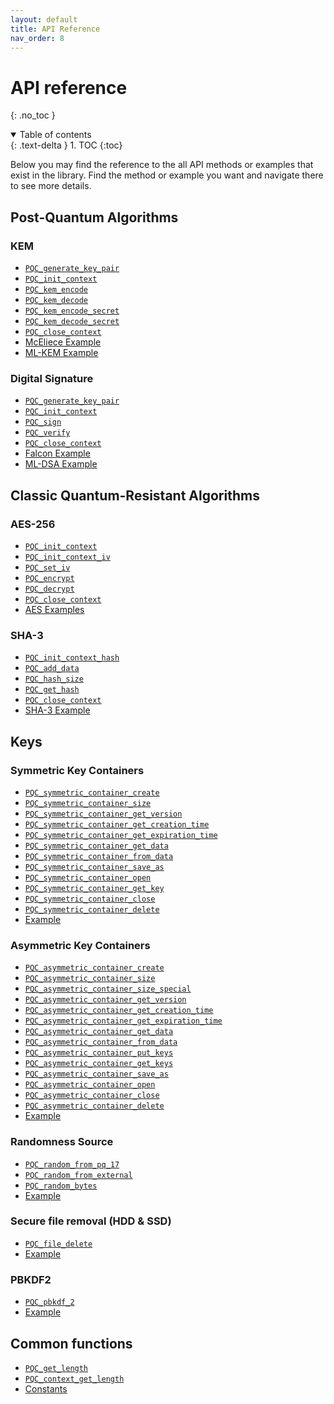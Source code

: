 ```yaml
---
layout: default
title: API Reference
nav_order: 8
---
```


# API reference 
{: .no_toc }

<details open markdown="block">
  <summary>
    Table of contents
  </summary>
  {: .text-delta }
1. TOC
{:toc}
</details>

Below you may find the reference to the all API methods or examples that exist in the library. Find the method or example you want and navigate there to see more details.

## Post-Quantum Algorithms
### KEM
- [`PQC_generate_key_pair`](post_quantum_algs/kem/api.html#pqc_generate_key_pair)
- [`PQC_init_context`](post_quantum_algs/kem/api.html#pqc_init_context)
- [`PQC_kem_encode`](post_quantum_algs/kem/api.html#pqc_kem_encode)
- [`PQC_kem_decode`](post_quantum_algs/kem/api.html#pqc_kem_decode)
- [`PQC_kem_encode_secret`](post_quantum_algs/kem/api.html#pqc_kem_encode_secret)
- [`PQC_kem_decode_secret`](post_quantum_algs/kem/api.html#pqc_kem_decode_secret)
- [`PQC_close_context`](post_quantum_algs/kem/api.html#pqc_close_context)
- [McEliece Example](post_quantum_algs/kem/mceliece.html#example)
- [ML-KEM Example](post_quantum_algs/kem/ml-kem.html#example)

### Digital Signature
- [`PQC_generate_key_pair`](post_quantum_algs/digital_signature/api.html#pqc_generate_key_pair)
- [`PQC_init_context`](post_quantum_algs/digital_signature/api.html#pqc_init_context)
- [`PQC_sign`](post_quantum_algs/digital_signature/api.html#pqc_sign)
- [`PQC_verify`](post_quantum_algs/digital_signature/api.html#pqc_verify)
- [`PQC_close_context`](post_quantum_algs/digital_signature/api.html#pqc_close_context)
- [Falcon Example](post_quantum_algs/digital_signature/falcon.html#example)
- [ML-DSA Example](post_quantum_algs/digital_signature/ml-dsa.html#example)

## Classic Quantum-Resistant Algorithms

### AES-256
- [`PQC_init_context`](classic_quantum_resistant_algs/aes.html#pqc_init_context)
- [`PQC_init_context_iv`](classic_quantum_resistant_algs/aes.html#pqc_init_context_iv)
- [`PQC_set_iv`](classic_quantum_resistant_algs/aes.html#pqc_set_iv)
- [`PQC_encrypt`](classic_quantum_resistant_algs/aes.html#pqc_encrypt)
- [`PQC_decrypt`](classic_quantum_resistant_algs/aes.html#pqc_decrypt)
- [`PQC_close_context`](classic_quantum_resistant_algs/aes.html#pqc_close_context)
- [AES Examples](classic_quantum_resistant_algs/aes.html#examples)

### SHA-3
- [`PQC_init_context_hash`](classic_quantum_resistant_algs/sha3.html#pqc_init_context_hash)
- [`PQC_add_data`](classic_quantum_resistant_algs/sha3.html#pqc_add_data)
- [`PQC_hash_size`](classic_quantum_resistant_algs/sha3.html#pqc_hash_size)
- [`PQC_get_hash`](classic_quantum_resistant_algs/sha3.html#pqc_get_hash)
- [`PQC_close_context`](classic_quantum_resistant_algs/sha3.html#pqc_close_context)
- [SHA-3 Example](classic_quantum_resistant_algs/aes.html#examples)

## Keys
### Symmetric Key Containers
- [`PQC_symmetric_container_create`](keys/keys_container.html#pqc_symmetric_container_create)
- [`PQC_symmetric_container_size`](keys/keys_container.html#pqc_symmetric_container_size)
- [`PQC_symmetric_container_get_version`](keys/keys_container.html#pqc_symmetric_container_get_version)
- [`PQC_symmetric_container_get_creation_time`](keys/keys_container.html#pqc_symmetric_container_get_creation_time)
- [`PQC_symmetric_container_get_expiration_time`](keys/keys_container.html#pqc_symmetric_container_get_expiration_time)
- [`PQC_symmetric_container_get_data`](keys/keys_container.html#pqc_symmetric_container_get_data)
- [`PQC_symmetric_container_from_data`](keys/keys_container.html#pqc_symmetric_container_from_data)
- [`PQC_symmetric_container_save_as`](keys/keys_container.html#pqc_symmetric_container_save_as)
- [`PQC_symmetric_container_open`](keys/keys_container.html#pqc_symmetric_container_save_as)
- [`PQC_symmetric_container_get_key`](keys/keys_container.html#pqc_symmetric_container_get_key)
- [`PQC_symmetric_container_close`](keys/keys_container.html#pqc_symmetric_container_close)
- [`PQC_symmetric_container_delete`](keys/keys_container.html#pqc_symmetric_container_delete)
- [Example](keys/keys_container.html#symmetric-container-example)

### Asymmetric Key Containers
- [`PQC_asymmetric_container_create`](keys/keys_container.html#pqc_asymmetric_container_create)
- [`PQC_asymmetric_container_size`](keys/keys_container.html#pqc_asymmetric_container_size)
- [`PQC_asymmetric_container_size_special`](keys/keys_container.html#pqc_asymmetric_container_size_special)
- [`PQC_asymmetric_container_get_version`](keys/keys_container.html#pqc_asymmetric_container_get_version)
- [`PQC_asymmetric_container_get_creation_time`](keys/keys_container.html#pqc_asymmetric_container_get_creation_time)
- [`PQC_asymmetric_container_get_expiration_time`](keys/keys_container.html#pqc_asymmetric_container_get_expiration_time)
- [`PQC_asymmetric_container_get_data`](keys/keys_container.html#pqc_asymmetric_container_get_data)
- [`PQC_asymmetric_container_from_data`](keys/keys_container.html#pqc_asymmetric_container_from_data)
- [`PQC_asymmetric_container_put_keys`](keys/keys_container.html#pqc_asymmetric_container_put_keys)
- [`PQC_asymmetric_container_get_keys`](keys/keys_container.html#pqc_asymmetric_container_get_keys)
- [`PQC_asymmetric_container_save_as`](keys/keys_container.html#pqc_asymmetric_container_save_as)
- [`PQC_asymmetric_container_open`](keys/keys_container.html#pqc_asymmetric_container_open)
- [`PQC_asymmetric_container_close`](keys/keys_container.html#pqc_asymmetric_container_close)
- [`PQC_asymmetric_container_delete`](keys/keys_container.html#pqc_asymmetric_container_delete)
- [Example](keys/keys_container.html#asymmetric-container-example)

### Randomness Source
- [`PQC_random_from_pq_17`](keys/PRNG.html#pqc_random_from_pq_17)
- [`PQC_random_from_external`](keys/PRNG.html#pqc_random_from_external)
- [`PQC_random_bytes`](keys/PRNG.html#pqc_random_bytes)
- [Example](keys/PRNG.html#example)

### Secure file removal (HDD & SSD)
- [`PQC_file_delete`](keys/secureHDD&SSDRemoval.html#pqc_file_delete)
- [Example](keys/secureHDD&SSDRemoval.html#example)

### PBKDF2
- [`PQC_pbkdf_2`](keys/pbkdf2.html#pqc_pbkdf_2)
- [Example](keys/pbkdf2.html#example)

## Common functions
- [`PQC_get_length`](common_functions.html#pqc_get_length)
- [`PQC_context_get_length`](common_functions.html#pqc_context_get_length)
- [Constants](common_functions.html#сonstants)
